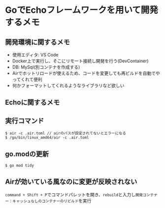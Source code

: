 # GoでEchoフレームワークを用いて開発するメモ

## 開発環境に関するメモ
- 使用エディタ: VS Code
- Docker上で実行し、そこにリモート接続し開発を行う(DevContainer)
- DB: MySql(別コンテナを作成する)
- Airでホットリロードが使えるため、コードを変更しても再ビルドを自動でやってくれて便利
- 何かフォーマットしてくれるようなライブラリなど欲しい

## Echoに関するメモ

## 実行コマンド
```
$ air -c .air.toml // airのパスが設定されてないとエラーになる
$ /go/bin/linux_amd64/air -c .air.toml
```


## go.modの更新
```
$ go mod tidy
```

## Airが効いている風なのに変更が反映されない
`command + Shift + P`でコマンドパレットを開き、`rebuild`と入力し`開発コンテナー：キャッシュなしのコンテナーのリビルド`を実行